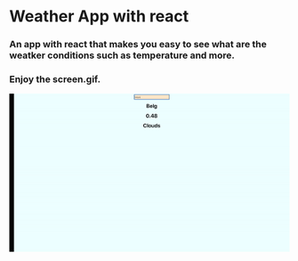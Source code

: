 # Weather App with react

### An app with react that makes you easy to see what are the weatker conditions such as temperature and more.

### Enjoy the screen.gif.

![](screen.gif)
